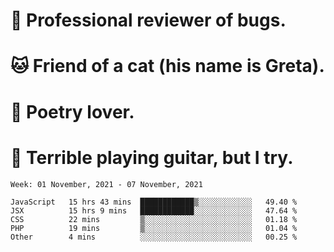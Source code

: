 # 🐛 Professional reviewer of bugs.
# 🐱 Friend of a cat (his name is Greta).
# 📜 Poetry lover.
# 🎸 Terrible playing guitar, but I try.

<!--START_SECTION:waka-->
```text
Week: 01 November, 2021 - 07 November, 2021

JavaScript   15 hrs 43 mins  ████████████▒░░░░░░░░░░░░   49.40 % 
JSX          15 hrs 9 mins   ████████████░░░░░░░░░░░░░   47.64 % 
CSS          22 mins         ▒░░░░░░░░░░░░░░░░░░░░░░░░   01.18 % 
PHP          19 mins         ▒░░░░░░░░░░░░░░░░░░░░░░░░   01.04 % 
Other        4 mins          ░░░░░░░░░░░░░░░░░░░░░░░░░   00.25 % 
```
<!--END_SECTION:waka-->
